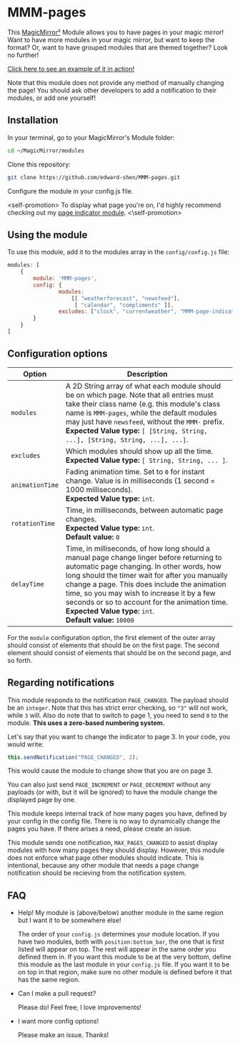 
# MMM-pages

This [MagicMirror²][mm] Module allows you to have pages in your magic mirror! Want to have more modules in your magic mirror, but want to keep the format? Or, want to have grouped modules that are themed together? Look no further!

[Click here to see an example of it in action!](https://www.youtube.com/watch?v=1NQ-sGtdUdg)

Note that this module does not provide any method of manually changing the page! You should ask other developers to add a notification to their modules, or add one yourself!

## Installation

In your terminal, go to your MagicMirror's Module folder:

```bash
cd ~/MagicMirror/modules
```
Clone this repository:
```bash
git clone https://github.com/edward-shen/MMM-pages.git
```
Configure the module in your config.js file.

\<self-promotion>
To display what page you're on, I'd highly recommend checking out my [page indicator module][page indicator].
\<\\self-promotion>

## Using the module

To use this module, add it to the modules array in the `config/config.js` file:
```js
modules: [
    {
        module: 'MMM-pages',
        config: {
                modules:
                    [[ "weatherforecast", "newsfeed"],
                     [ "calendar", "compliments" ]],
                excludes: ["clock", "currentweather", "MMM-page-indicator"],
        }
    }
]
```

## Configuration options

Option|Description
------|-----------
`modules`|A 2D String array of what each module should be on which page. Note that all entries must take their class name (e.g. this module's class name is `MMM-pages`, while the default modules may just have `newsfeed`, without the `MMM-` prefix.<br/>**Expected Value type:** `[ [String, String, ...], [String, String, ...], ...]`.
`excludes`|Which modules should show up all the time.<br/>**Expected Value type:** `[ String, String, ... ]`.
`animationTime`|Fading animation time. Set to `0` for instant change. Value is in milliseconds (1 second = 1000 milliseconds).<br/>**Expected Value type:** `int`.
`rotationTime`|Time, in milliseconds, between automatic page changes.<br/>**Expected Value type:** `int`.<br/>**Default value:** `0`
`delayTime`|Time, in milliseconds, of how long should a manual page change linger before returning to automatic page changing. In other words, how long should the timer wait for after you manually change a page. This does include the animation time, so you may wish to increase it by a few seconds or so to account for the animation time.<br/>**Expected Value type:** `int`.<br/>**Default value:** `10000`

For the `module` configuration option, the first element of the outer array should consist of elements that should be on the first page. The second element should consist of elements that should be on the second page, and so forth.

## Regarding notifications

This module responds to the notification `PAGE_CHANGED`. The payload should be an `integer`. Note that this has strict error checking, so `"3"` will not work, while `3` will. Also do note that to switch to page 1, you need to send `0` to the module. **This uses a zero-based numbering system.**

Let's say that you want to change the indicator to page 3. In your code, you would write:
```js
this.sendNotification("PAGE_CHANGED", 2);
```
This would cause the module to change show that you are on page 3.

You can also just send `PAGE_INCREMENT` or `PAGE_DECREMENT` without any payloads (or with, but it will be ignored) to have the module change the displayed page by one.

This module keeps internal track of how many pages you have, defined by your config in the config file. There is no way to dynamically change the pages you have. If there arises a need, please create an issue.

This module sends one notification, `MAX_PAGES_CHANGED` to assist display modules with how many pages they should display. However, this module does not enforce what page other modules should indicate. This is intentional, because any other module that needs a page change notification should be recieving from the notification system.

## FAQ

- Help! My module is (above/below) another module in the same region but I want it to be somewhere else!

  The order of your `config.js` determines your module location. If you have two modules, both with `position:bottom_bar`, the one that is first listed will appear on top. The rest will appear in the same order you defined them in. If you want this module to be at the very bottom, define this module as the last module in your `config.js` file. If you want it to be on top in that region, make sure no other module is defined before it that has the same region.

- Can I make a pull request?

  Please do! Feel free; I love improvements!

- I want more config options!

  Please make an issue. Thanks!

[mm]: https://github.com/MichMich/MagicMirror
[page indicator]: https://github.com/edward-shen/MMM-page-indicator
